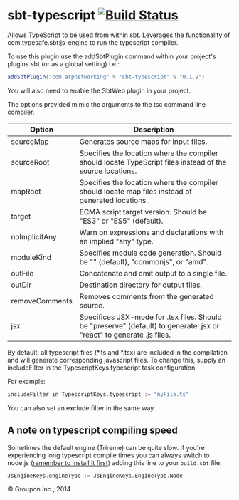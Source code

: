 sbt-typescript  [![Build Status](https://travis-ci.org/ArpNetworking/sbt-typescript.svg?branch=master)](https://travis-ci.org/ArpNetworking/sbt-typescript)
========

Allows TypeScript to be used from within sbt. Leverages the functionality of com.typesafe.sbt:js-engine to run the 
typescript compiler.

To use this plugin use the addSbtPlugin command within your project's plugins.sbt (or as a global setting) i.e.:

```scala
addSbtPlugin("com.arpnetworking" % "sbt-typescript" % "0.1.9")
```

You will also need to enable the SbtWeb plugin in your project.

The options provided mimic the arguments to the tsc command line compiler.

Option              | Description
--------------------|------------
sourceMap           | Generates source maps for input files.
sourceRoot          | Specifies the location where the compiler should locate TypeScript files instead of the source locations.
mapRoot             | Specifies the location where the compiler should locate map files instead of generated locations.
target              | ECMA script target version. Should be "ES3" or "ES5" (default).
noImplicitAny       | Warn on expressions and declarations with an implied "any" type.
moduleKind          | Specifies module code generation. Should be "" (default), "commonjs", or "amd".
outFile             | Concatenate and emit output to a single file. 
outDir              | Destination directory for output files.
removeComments      | Removes comments from the generated source.
jsx                 | Specifices JSX-mode for .tsx files. Should be "preserve" (default) to generate .jsx or "react" to generate .js files.
    
By default, all typescript files (*.ts and *.tsx) are included in the compilation and will generate corresponding javascript
files.  To change this, supply an includeFilter in the TypescriptKeys.typescript task configuration.

For example:

```scala
includeFilter in TypescriptKeys.typescript := "myFile.ts"
```

You can also set an exclude filter in the same way.

A note on typescript compiling speed
------------------------------------

Sometimes the default engine (Trireme) can be quite slow. If you're experiencing long typescript compile times you can always switch to node.js ([remember to install it first](http://nodejs.org/download/)) adding this line to your `build.sbt` file:

```scala
JsEngineKeys.engineType := JsEngineKeys.EngineType.Node
```

&copy; Groupon Inc., 2014
